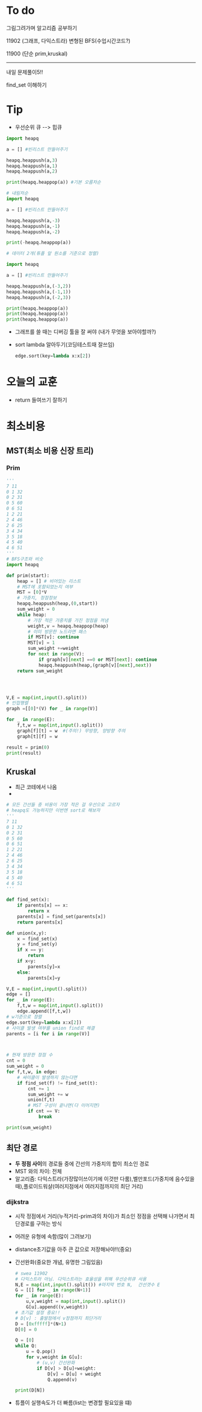 # To do

그림그려가며 알고리즘 공부하기

11902 (그래프, 다익스트라)  변형된 BFS(수업시간코드?)

11900 (단순 prim,kruskal)

---

내일 문제풀이5!!

find_set 이해하기





# Tip

* 우선순위 큐 --> 힙큐

```python
import heapq

a = [] #빈리스트 만들어주기

heapq.heappush(a,3)
heapq.heappush(a,1)
heapq.heappush(a,2)

print(heapq.heappop(a)) #기본 오름차순
```

```python
# 내림차순 
import heapq 

a = [] #빈리스트 만들어주기

heapq.heappush(a,-3)
heapq.heappush(a,-1)
heapq.heappush(a,-2)

print(-heapq.heappop(a))
```

```python
# 데이터 2개(튜플 앞 원소를 기준으로 정렬)

import heapq 

a = [] #빈리스트 만들어주기

heapq.heappush(a,(-3,2))
heapq.heappush(a,(-1,1))
heapq.heappush(a,(-2,3))

print(heapq.heappop(a))
print(heapq.heappop(a))
print(heapq.heappop(a))
```



* 그래프를 쓸 때는 디버깅 툴을 잘 써야 (내가 무엇을 보아야할까?)

* sort lambda 알아두기(코딩테스트때 잘쓰임)

  ```python
  edge.sort(key=lambda x:x[2])
  ```



# 오늘의 교훈

* return  들여쓰기 잘하기

  



# 최소비용

## MST(최소 비용 신장 트리)

### Prim 

```python
'''
7 11
0 1 32
0 2 31
0 5 60
0 6 51
1 2 21
2 4 46
2 6 25
3 4 34
3 5 18
4 5 40
4 6 51
'''
# BFS구조와 비슷
import heapq

def prim(start):
    heap = [] # 비어있는 리스트
    # MST에 포함되었는지 여부
    MST = [0]*V
    # 가중치, 정점정보
    heapq.heappush(heap,(0,start))
    sum_weight = 0
    while heap:
        # 가장 적은 가중치를 가진 정점을 꺼냄
        weight,v = heapq.heappop(heap)
        # 이미 방문한 노드라면 패스
        if MST[v]: continue
        MST[v] = 1
        sum_weight +=weight
        for next in range(V):
            if graph[v][next] ==0 or MST[next]: continue
            heapq.heappush(heap,(graph[v][next],next))
    return sum_weight




V,E = map(int,input().split())
# 인접행렬
graph =[[0]*(V) for _ in range(V)]

for _ in range(E):
    f,t,w = map(int,input().split())
    graph[f][t] = w  #(주의!) 무방향, 양방향 주의
    graph[t][f] = w

result = prim(0)
print(result)
```

## Kruskal

* 최근 코테에서 나옴
* 

```python
# 모든 간선들 중 비용이 가장 적은 걸 우선으로 고르자
# heapq도 가능하지만 이번엔 sort로 해보자
'''
7 11
0 1 32
0 2 31
0 5 60
0 6 51
1 2 21
2 4 46
2 6 25
3 4 34
3 5 18
4 5 40
4 6 51
'''

def find_set(x):
    if parents[x] == x:
        return x
    parents[x] = find_set(parents[x])
    return parents[x]

def union(x,y):
    x = find_set(x)
    y = find_set(y)
    if x == y:
        return
    if x<y:
        parents[y]=x
    else:
        parents[x]=y

V,E = map(int,input().split())
edge = []
for _ in range(E):
    f,t,w = map(int,input().split())
    edge.append([f,t,w])
# w기준으로 정렬
edge.sort(key=lambda x:x[2])
# 사이클 발생 여부를 union find로 해결
parents = [i for i in range(V)]



# 현재 방문한 정점 수
cnt = 0
sum_weight = 0
for f,t,w, in edge:
    # 싸이클이 발생하지 않는다면
    if find_set(f) != find_set(t):
        cnt += 1
        sum_weight += w
        union(f,t)
        # MST 구성이 끝나면(다 이어지면)
        if cnt == V:
            break

print(sum_weight)
```



## 최단 경로

* **두 정점 사이**의 경로들 중에 간선의 가중치의 합이 최소인 경로
* MST 와의 차이: 전체
* 알고리즘: 다익스트라(가장많이쓰이기에 이것만 다룸),벨만포드(가중치에 음수있을 때),플로이드워샬(여러지점에서 여러지점까지의 최단 거리)

### dijkstra 

* 시작 정점에서 거리(누적거리-prim과의 차이)가 최소인 정점을 선택해 나가면서 최단경로를 구하는 방식

* 어려운 유형에 속함(많이 그려보기)

* distance초기값을 아주 큰 값으로 저장해놔야!!(중요)

* 간선완화(중요한 개념, 유명한 그림있음)

  ```python
  # swea 11902
  # 다익스트라 아님. 다익스트라는 효율성을 위해 우선순위큐 사용
  N,E = map(int,input().split()) #마지막 번호 N,  간선갯수 E
  G = [[] for _ in range(N+1)]
  for _ in range(E):
      u,v,weight = map(int,input().split())
      G[u].append((v,weight))
  # 초기값 설정 중요!!
  # D[v] : 출발점에서 v정점까지 최단거리
  D = [0xfffff]*(N+1)
  D[0] = 0
  
  Q = [0]
  while Q:
      u = Q.pop()
      for v,weight in G[u]:
          # (u,v) 간선완화
          if D[v] > D[u]+weight:
              D[v] = D[u] + weight
              Q.append(v)
  
  print(D[N])
  ```

  

* 튜플이 실행속도가 더 빠름(list는 변경할 필요있을 떄)